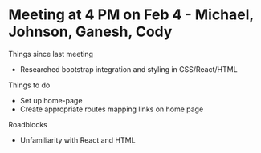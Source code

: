 # Meeting at 4 PM on Feb 4 - Michael, Johnson, Ganesh, Cody

Things since last meeting
- Researched bootstrap integration and styling in CSS/React/HTML

Things to do
- Set up home-page
- Create appropriate routes mapping links on home page

Roadblocks
- Unfamiliarity with React and HTML
